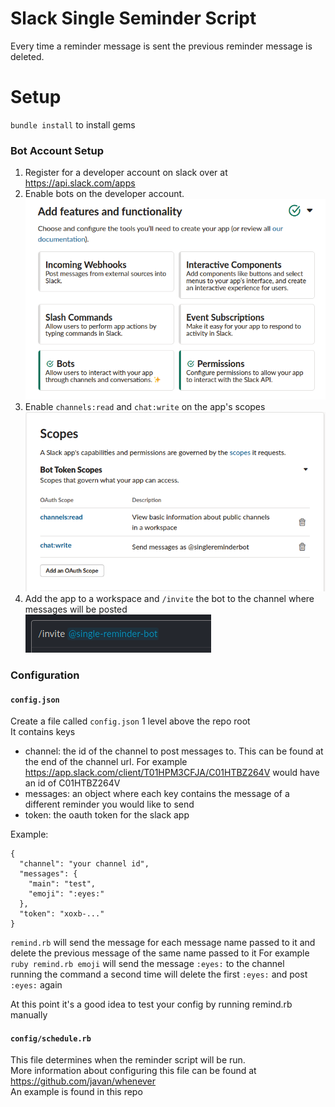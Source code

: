 # Slack Single Seminder Script
Every time a reminder message is sent the previous reminder message is deleted.

# Setup
`bundle install` to install gems  

### Bot Account Setup
1. Register for a developer account on slack over at https://api.slack.com/apps
2. Enable bots on the developer account.  
![account features screenshot](https://raw.githubusercontent.com/FireLemons/DocumentationMaterials/main/img/app-features.png)
3. Enable `channels:read` and `chat:write` on the app's scopes  
![account scopes screenshot](https://raw.githubusercontent.com/FireLemons/DocumentationMaterials/main/img/app-permissions.png)
4. Add the app to a workspace and `/invite` the bot to the channel where messages will be posted  
![invite bot screenshot](https://raw.githubusercontent.com/FireLemons/DocumentationMaterials/main/img/invite-bot.png)
  
### Configuration
#### `config.json`
Create a file called `config.json` 1 level above the repo root  
It contains keys  
 - channel: the id of the channel to post messages to. This can be found at the end of the channel url. For example https://app.slack.com/client/T01HPM3CFJA/C01HTBZ264V would have an id of C01HTBZ264V  
 - messages: an object where each key contains the message of a different reminder you would like to send  
 - token: the oauth token for the slack app  

Example:  
  
    {
      "channel": "your channel id",
      "messages": {
        "main": "test",
        "emoji": ":eyes:"
      },
      "token": "xoxb-..."
    }

`remind.rb` will send the message for each message name passed to it and delete the previous message of the same name passed to it 
For example `ruby remind.rb emoji` will send the message `:eyes:` to the channel  
running the command a second time will delete the first `:eyes:` and post `:eyes:` again  

At this point it's a good idea to test your config by running remind.rb manually  

#### `config/schedule.rb`  
This file determines when the reminder script will be run.  
More information about configuring this file can be found at https://github.com/javan/whenever  
An example is found in this repo
